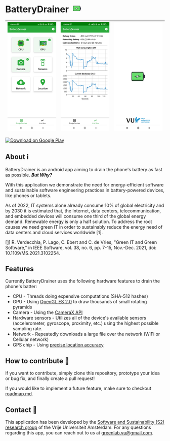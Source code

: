 
# BatteryDrainer &nbsp;<img src="images/logo512x512.png" alt="logo" height="25">

| ![screenshot choices](images/screenshot-choices.jpg) | ![screenshot running](images/screenshot-running.jpg) | ![screenshot splash screen](images/screenshot-splash.jpg) |
| ---------------------------------------------- | -------------------------------------------- | ------------------------------------------- |

<a href="https://play.google.com/store/apps/details?id=nl.vu.cs.s2group.batterydrainer"><img src="https://play.google.com/intl/en_us/badges/images/generic/en_badge_web_generic.png" alt="Download on Google Play" height="75"></a>

## About :information_source:

BatteryDrainer is an android app aiming to drain the phone's battery as fast as possible. ***But Why?***

With this application we demonstrate the need for energy-efficient software and sustainable software engineering practices in battery-powered devices, like phones or tablets. 

As of 2022, IT systems alone already consume 10% of global electricity and by 2030 it is estimated that, the Internet, data centers, telecommunication, and embedded devices will consume one third of the global energy demand. Renewable energy is only a half solution. To address the root causes we need green IT in order to sustainably reduce the energy need of data centers and cloud services worldwide [1].

[[1]](https://ieeexplore.ieee.org/abstract/document/9585139) R. Verdecchia, P. Lago, C. Ebert and C. de Vries, "Green IT and Green Software," in IEEE Software, vol. 38, no. 6, pp. 7-15, Nov.-Dec. 2021, doi: 10.1109/MS.2021.3102254.

## Features

Currently BatteryDrainer uses the following hardware features to drain the phone's batter:

* CPU - Threads doing expensive computations (SHA-512 hashes)
* GPU - Using [OpenGL ES 2.0](https://www.khronos.org/opengles/) to draw thousands of small rotating pyramids
* Camera - Using the [CameraX API](https://developer.android.com/training/camerax)
* Hardware sensors - Utilizes all of the device's available sensors (accelerometer, gyroscope, proximity, etc.) using the highest possible sampling rate.
* Network - Repeatedly downloads a large file over the network (WiFi or Cellular network)
* GPS chip - Using [precise location accuracy](https://developer.android.com/training/location/permissions#accuracy)

## How to contribute :rocket:

If you want to contribute, simply clone this repository, prototype your idea or bug fix, and finally create a pull request!

If you would like to implement a future feature, make sure to checkout [roadmap.md](roadmap.md).

## Contact :raising_hand:

This application has been developed by the [Software and Sustainability (S2) research group](https://s2group.cs.vu.nl/) of the Vrije Universiteit Amsterdam. For any questions regarding this app, you can reach out to us at [greenlab.vu@gmail.com](mailto:greenlab.vu@gmail.com).
